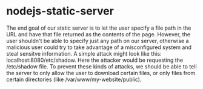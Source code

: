 # nodejs-static-server
The end goal of our static server is to let the user specify a file path in the URL and have that file returned as the contents of the page. However, the user shouldn't be able to specify just any path on our server, otherwise a malicious user could try to take advantage of a misconfigured system and steal sensitve information. A simple attack might look like this: localhost:8080/etc/shadow. Here the attacker would be requesting the /etc/shadow file. To prevent these kinds of attacks, we should be able to tell the server to only allow the user to download certain files, or only files from certain directories (like /var/www/my-website/public).

